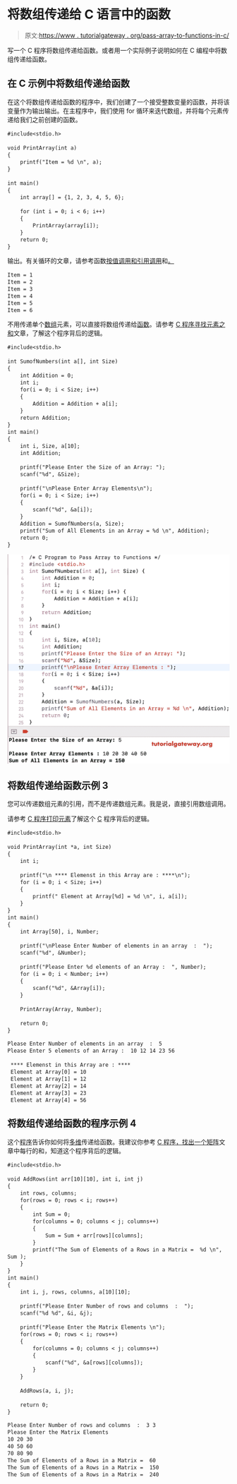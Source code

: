 # 将数组传递给 C 语言中的函数

> 原文:[https://www . tutorialgateway . org/pass-array-to-functions-in-c/](https://www.tutorialgateway.org/pass-array-to-functions-in-c/)

写一个 C 程序将数组传递给函数。或者用一个实际例子说明如何在 C 编程中将数组传递给函数。

## 在 C 示例中将数组传递给函数

在这个将数组传递给函数的程序中，我们创建了一个接受整数变量的函数，并将该变量作为输出输出。在主程序中，我们使用 for 循环来迭代数组，并将每个元素传递给我们之前创建的函数。

```
#include<stdio.h>

void PrintArray(int a)
{
    printf("Item = %d \n", a);
}

int main()
{
    int array[] = {1, 2, 3, 4, 5, 6};

    for (int i = 0; i < 6; i++)
    {
        PrintArray(array[i]);
    }
    return 0;
}
```

输出。有关循环的文章，请参考函数[按值调用和引用调用](https://www.tutorialgateway.org/call-by-value-and-call-by-reference-in-c/)和[。](https://www.tutorialgateway.org/for-loop-in-c-programming/)

```
Item = 1 
Item = 2 
Item = 3 
Item = 4 
Item = 5 
Item = 6 
```

不用传递单个[数组](https://www.tutorialgateway.org/array-in-c/)元素，可以直接将数组传递给[函数](https://www.tutorialgateway.org/functions-in-c/)。请参考 [C 程序寻找元素之和](https://www.tutorialgateway.org/c-program-to-find-sum-of-elements-in-an-array/)文章，了解这个程序背后的逻辑。

```
#include<stdio.h>

int SumofNumbers(int a[], int Size)
{
    int Addition = 0;
    int i;
    for(i = 0; i < Size; i++)
    {
        Addition = Addition + a[i];
    }
    return Addition;
}
int main()
{
    int i, Size, a[10];
    int Addition;

    printf("Please Enter the Size of an Array: ");
    scanf("%d", &Size);

    printf("\nPlease Enter Array Elements\n");
    for(i = 0; i < Size; i++)
    {
        scanf("%d", &a[i]);
    }
    Addition = SumofNumbers(a, Size);
    printf("Sum of All Elements in an Array = %d \n", Addition);
    return 0;
}
```

![Pass Array to Functions in C 2](img/56d86accb26288f28f2023d3afee68d1.png)

## 将数组传递给函数示例 3

您可以传递数组元素的引用，而不是传递数组元素。我是说，直接引用数组调用。

请参考 [C 程序打印元素](https://www.tutorialgateway.org/c-program-to-print-elements-in-an-array/)了解这个 [C](https://www.tutorialgateway.org/c-programming/) 程序背后的逻辑。

```
#include<stdio.h>

void PrintArray(int *a, int Size)
{
    int i;

    printf("\n **** Elemenst in this Array are : ****\n");
    for (i = 0; i < Size; i++)
    {
        printf(" Element at Array[%d] = %d \n", i, a[i]);
    }
}
int main()
{
    int Array[50], i, Number;

    printf("\nPlease Enter Number of elements in an array  :  ");
    scanf("%d", &Number);

    printf("Please Enter %d elements of an Array :  ", Number);
    for (i = 0; i < Number; i++)
    {
        scanf("%d", &Array[i]);
    }

    PrintArray(Array, Number);

    return 0;
}
```

```
Please Enter Number of elements in an array  :  5
Please Enter 5 elements of an Array :  10 12 14 23 56

 **** Elemenst in this Array are : ****
 Element at Array[0] = 10 
 Element at Array[1] = 12 
 Element at Array[2] = 14 
 Element at Array[3] = 23 
 Element at Array[4] = 56 
```

## 将数组传递给函数的程序示例 4

这个[程序](https://www.tutorialgateway.org/c-programming-examples/)告诉你如何将[多维](https://www.tutorialgateway.org/multi-dimensional-array-in-c/)传递给函数。我建议你参考 [C 程序，找出一个矩阵](https://www.tutorialgateway.org/c-program-to-find-sum-of-each-row-in-a-matrix/)文章中每行的和，知道这个程序背后的逻辑。

```
#include<stdio.h>

void AddRows(int arr[10][10], int i, int j)
{
    int rows, columns;
    for(rows = 0; rows < i; rows++)
    {
        int Sum = 0;
        for(columns = 0; columns < j; columns++)
        {
            Sum = Sum + arr[rows][columns];
        }
        printf("The Sum of Elements of a Rows in a Matrix =  %d \n", Sum );
    }
}
int main()
{
    int i, j, rows, columns, a[10][10];

    printf("Please Enter Number of rows and columns  :  ");
    scanf("%d %d", &i, &j);

    printf("Please Enter the Matrix Elements \n");
    for(rows = 0; rows < i; rows++)
    {
        for(columns = 0; columns < j; columns++)
        {
            scanf("%d", &a[rows][columns]);
        }
    }

    AddRows(a, i, j);

    return 0;
}
```

```
Please Enter Number of rows and columns  :  3 3
Please Enter the Matrix Elements 
10 20 30
40 50 60
70 80 90
The Sum of Elements of a Rows in a Matrix =  60 
The Sum of Elements of a Rows in a Matrix =  150 
The Sum of Elements of a Rows in a Matrix =  240 
```